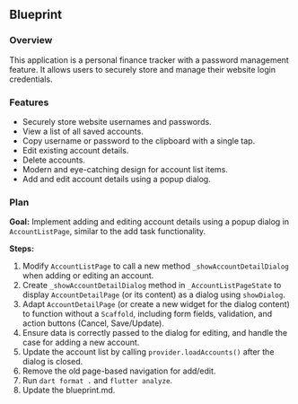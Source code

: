 ## Blueprint

### Overview

This application is a personal finance tracker with a password management feature. It allows users to securely store and manage their website login credentials.

### Features

- Securely store website usernames and passwords.
- View a list of all saved accounts.
- Copy username or password to the clipboard with a single tap.
- Edit existing account details.
- Delete accounts.
- Modern and eye-catching design for account list items.
- Add and edit account details using a popup dialog.

### Plan

**Goal:** Implement adding and editing account details using a popup dialog in `AccountListPage`, similar to the add task functionality.

**Steps:**

1. Modify `AccountListPage` to call a new method `_showAccountDetailDialog` when adding or editing an account.
2. Create `_showAccountDetailDialog` method in `_AccountListPageState` to display `AccountDetailPage` (or its content) as a dialog using `showDialog`.
3. Adapt `AccountDetailPage` (or create a new widget for the dialog content) to function without a `Scaffold`, including form fields, validation, and action buttons (Cancel, Save/Update).
4. Ensure data is correctly passed to the dialog for editing, and handle the case for adding a new account.
5. Update the account list by calling `provider.loadAccounts()` after the dialog is closed.
6. Remove the old page-based navigation for add/edit.
7. Run `dart format .` and `flutter analyze`.
8. Update the blueprint.md.
